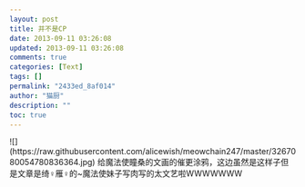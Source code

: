 ```yaml
---
layout: post
title: 并不是CP
date: 2013-09-11 03:26:08
updated: 2013-09-11 03:26:08
comments: true
categories: [Text]
tags: []
permalink: "2433ed_8af014"
author: "猫厨"
description: ""
toc: true
---
```


<p>
![](https://raw.githubusercontent.com/alicewish/meowchain247/master/3267080054780836364.jpg)
给魔法使瞳桑的文画的催更涂鸦，这边虽然是这样子但是文章是绮♀雁♀的~魔法使妹子写肉写的太文艺啦WWWWWWW<br /></p>